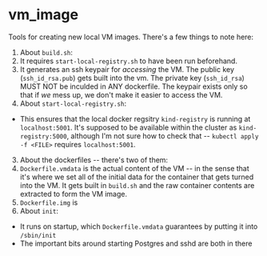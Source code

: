 # vm_image

Tools for creating new local VM images. There's a few things to note here:

1. About `build.sh`:
  1. It requires `start-local-registry.sh` to have been run beforehand.
  2. It generates an ssh keypair for *accessing* the VM. The public key (`ssh_id_rsa.pub`) gets
     built into the vm. The private key (`ssh_id_rsa`) MUST NOT be inculded in ANY dockerfile. The
     keypair exists only so that if *we* mess up, we don't make it easier to access the VM.
2. About `start-local-registry.sh`:
  * This ensures that the local docker regsitry `kind-registry` is running at `localhost:5001`. It's
    supposed to be available within the cluster as `kind-registry:5000`, although I'm not sure how
    to check that -- `kubectl apply -f <FILE>` requires `localhost:5001`.
3. About the dockerfiles -- there's two of them:
  1. `Dockerfile.vmdata` is the actual content of the VM -- in the sense that it's where we set all
     of the initial data for the container that gets turned into the VM. It gets built in `build.sh`
     and the raw container contents are extracted to form the VM image.
  2. `Dockerfile.img` is 
4. About `init`:
  * It runs on startup, which `Dockerfile.vmdata` guarantees by putting it into `/sbin/init`
  * The important bits around starting Postgres and sshd are both in there
